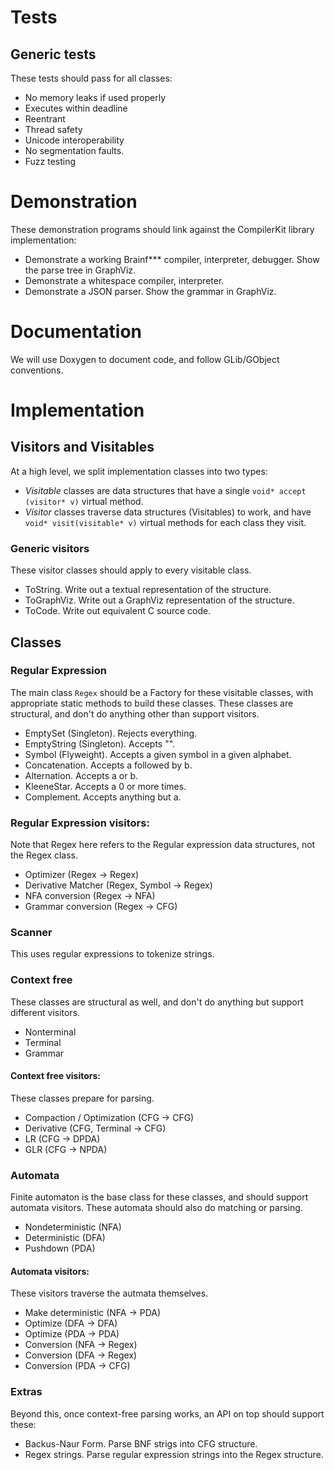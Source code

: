Tests
=====
Generic tests
-------------
These tests should pass for all classes:

 - No memory leaks if used properly
 - Executes within deadline
 - Reentrant
 - Thread safety
 - Unicode interoperability
 - No segmentation faults.
 - Fuzz testing

Demonstration
=============
These demonstration programs should link against the CompilerKit library implementation:

 - Demonstrate a working Brainf*** compiler, interpreter, debugger. Show the parse tree in GraphViz.
 - Demonstrate a whitespace compiler, interpreter.
 - Demonstrate a JSON parser. Show the grammar in GraphViz.

Documentation
=============
We will use Doxygen to document code, and follow GLib/GObject conventions.

Implementation
==============
Visitors and Visitables
-----------------------
At a high level, we split implementation classes into two types:

 - *Visitable* classes are data structures that have a single `void* accept (visitor* v)` virtual method.
 - *Visitor* classes traverse data structures (Visitables) to work, and have `void* visit(visitable* v)` virtual methods for each class they visit.

### Generic visitors
These visitor classes should apply to every visitable class.

 - ToString. Write out a textual representation of the structure.
 - ToGraphViz. Write out a GraphViz representation of the structure.
 - ToCode. Write out equivalent C source code.

Classes
-------
### Regular Expression
The main class `Regex` should be a Factory for these visitable classes, with appropriate static methods to build these classes.
These classes are structural, and don't do anything other than support visitors.

 - EmptySet (Singleton). Rejects everything.
 - EmptyString (Singleton). Accepts "".
 - Symbol (Flyweight). Accepts a given symbol in a given alphabet.
 - Concatenation. Accepts a followed by b.
 - Alternation. Accepts a or b.
 - KleeneStar. Accepts a 0 or more times.
 - Complement. Accepts anything but a.

### Regular Expression visitors:
Note that Regex here refers to the Regular expression data structures, not the Regex class.

 - Optimizer (Regex -> Regex)
 - Derivative Matcher (Regex, Symbol -> Regex)
 - NFA conversion (Regex -> NFA)
 - Grammar conversion (Regex -> CFG)

### Scanner
This uses regular expressions to tokenize strings.

### Context free
These classes are structural as well, and don't do anything but support different visitors.

 - Nonterminal
 - Terminal
 - Grammar

#### Context free visitors:
These classes prepare for parsing.

 - Compaction / Optimization (CFG -> CFG)
 - Derivative (CFG, Terminal -> CFG)
 - LR (CFG -> DPDA)
 - GLR (CFG -> NPDA)

### Automata
Finite automaton is the base class for these classes, and should support automata visitors.
These automata should also do matching or parsing.

 - Nondeterministic (NFA)
 - Deterministic (DFA)
 - Pushdown (PDA)

#### Automata visitors:
These visitors traverse the autmata themselves.

 - Make deterministic (NFA -> PDA)
 - Optimize (DFA -> DFA)
 - Optimize (PDA -> PDA)
 - Conversion (NFA -> Regex)
 - Conversion (DFA -> Regex)
 - Conversion (PDA -> CFG)

### Extras
Beyond this, once context-free parsing works, an API on top should support these:

 - Backus-Naur Form. Parse BNF strigs into CFG structure.
 - Regex strings. Parse regular expression strings into the Regex structure.